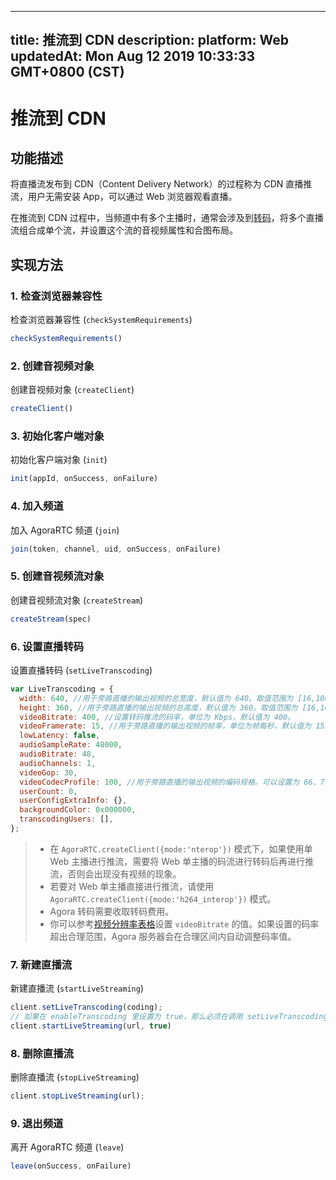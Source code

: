 
---
title: 推流到 CDN
description: 
platform: Web
updatedAt: Mon Aug 12 2019 10:33:33 GMT+0800 (CST)
---
# 推流到 CDN
## 功能描述

将直播流发布到 CDN（Content Delivery Network）的过程称为 CDN 直播推流，用户无需安装 App，可以通过 Web 浏览器观看直播。

在推流到 CDN 过程中，当频道中有多个主播时，通常会涉及到[转码](https://docs.agora.io/cn/Agora%20Platform/terms?platform=All%20Platforms#转码)，将多个直播流组合成单个流，并设置这个流的音视频属性和合图布局。



## 实现方法

### 1. 检查浏览器兼容性

检查浏览器兼容性 \(`checkSystemRequirements`\)

```javascript
checkSystemRequirements()
```

### 2. 创建音视频对象

创建音视频对象 \(`createClient`\)

```javascript
createClient()
```

### 3. 初始化客户端对象

初始化客户端对象 \(`init`\)

```javascript
init(appId, onSuccess, onFailure)
```

### 4. 加入频道

加入 AgoraRTC 频道 \(`join`\)

```javascript
join(token, channel, uid, onSuccess, onFailure)
```

### 5. 创建音视频流对象

创建音视频流对象 \(`createStream`\)

```javascript
createStream(spec)
```

### 6. 设置直播转码

设置直播转码 \(`setLiveTranscoding`\)

```javascript
var LiveTranscoding = {
  width: 640, //用于旁路直播的输出视频的总宽度，默认值为 640。取值范围为 [16,10000]。
  height: 360, //用于旁路直播的输出视频的总高度，默认值为 360。取值范围为 [16,10000]。
  videoBitrate: 400, //设置转码推流的码率，单位为 Kbps，默认值为 400。
  videoFramerate: 15, //用于旁路直播的输出视频的帧率，单位为帧每秒，默认值为 15。取值范围为 [1,30]。服务器会将高于 30 的帧率设置改为 30。
  lowLatency: false,
  audioSampleRate: 48000,
  audioBitrate: 48,
  audioChannels: 1,
  videoGop: 30,
  videoCodecProfile: 100, //用于旁路直播的输出视频的编码规格。可以设置为 66、77 或 100。如果设置其他值，Agora 会统一设为默认值 100。
  userCount: 0,
  userConfigExtraInfo: {},
  backgroundColor: 0x000000,
  transcodingUsers: [],
};
```

> - 在 `AgoraRTC.createClient({mode:'nterop'})` 模式下，如果使用单 Web 主播进行推流，需要将 Web 单主播的码流进行转码后再进行推流，否则会出现没有视频的现象。
> - 若要对 Web 单主播直接进行推流，请使用 `AgoraRTC.createClient({mode:'h264_interop'})` 模式。
> - Agora 转码需要收取转码费用。
> - 你可以参考[视频分辨率表格](https://docs.agora.io/cn/Interactive%20Broadcast/cn/Video/API%20Reference/web/v2.9.0/interfaces/agorartc.videoencoderconfiguration.html?transId=2.9.0#bitrate)设置 `videoBitrate` 的值。如果设置的码率超出合理范围，Agora 服务器会在合理区间内自动调整码率值。

### 7. 新建直播流

新建直播流 \(`startLiveStreaming`\)

```javascript
client.setLiveTranscoding(coding);
// 如果在 enableTranscoding 里设置为 true，那么必须在调用 setLiveTranscoding 之后再调用 startLiveStreaming。
client.startLiveStreaming(url, true)
```

### 8. 删除直播流

删除直播流 \(`stopLiveStreaming`\)

```javascript
client.stopLiveStreaming(url);
```

### 9. 退出频道

离开 AgoraRTC 频道 \(`leave`\)

```javascript
leave(onSuccess, onFailure)
```
